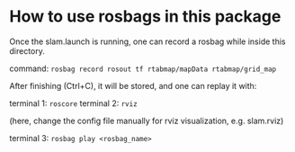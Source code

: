 # How to use rosbags in this package #

Once the slam.launch is running, one can record a rosbag while inside this directory.

command: `rosbag record rosout tf rtabmap/mapData rtabmap/grid_map`

After finishing (Ctrl+C), it will be stored, and one can replay it with:

terminal 1: `roscore`
terminal 2: `rviz`

(here, change the config file manually for rviz visualization, e.g. slam.rviz)

terminal 3: `rosbag play <rosbag_name>`